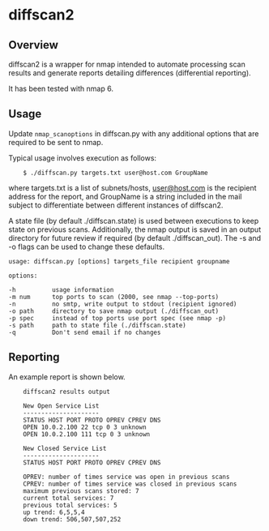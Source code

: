 # diffscan2

## Overview

diffscan2 is a wrapper for nmap intended to automate processing scan results
and generate reports detailing differences (differential reporting).

It has been tested with nmap 6.

## Usage

Update `nmap_scanoptions` in diffscan.py with any additional options that are
required to be sent to nmap.

Typical usage involves execution as follows:

```
	$ ./diffscan.py targets.txt user@host.com GroupName
```

where targets.txt is a list of subnets/hosts, user@host.com is the recipient
address for the report, and GroupName is a string included in the mail
subject to differentiate between different instances of diffscan2.

A state file (by default ./diffscan.state) is used between executions to
keep state on previous scans. Additionally, the nmap output is saved in an
output directory for future review if required (by default ./diffscan_out).
The -s and -o flags can be used to change these defaults.

```
usage: diffscan.py [options] targets_file recipient groupname

options:

-h          usage information
-m num      top ports to scan (2000, see nmap --top-ports)
-n          no smtp, write output to stdout (recipient ignored)
-o path     directory to save nmap output (./diffscan_out)
-p spec     instead of top ports use port spec (see nmap -p)
-s path     path to state file (./diffscan.state)
-q          Don't send email if no changes

```

## Reporting

An example report is shown below.

```
	diffscan2 results output

	New Open Service List
	---------------------
	STATUS HOST PORT PROTO OPREV CPREV DNS
	OPEN 10.0.2.100 22 tcp 0 3 unknown
	OPEN 10.0.2.100 111 tcp 0 3 unknown

	New Closed Service List
	---------------------
	STATUS HOST PORT PROTO OPREV CPREV DNS

	OPREV: number of times service was open in previous scans
	CPREV: number of times service was closed in previous scans
	maximum previous scans stored: 7
	current total services: 7
	previous total services: 5
	up trend: 6,5,5,4
	down trend: 506,507,507,252
```
